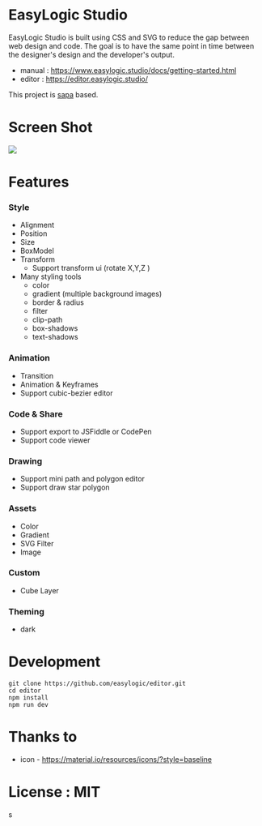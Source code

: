 # EasyLogic Studio


EasyLogic Studio is built using CSS and SVG to reduce the gap between web design and code. The goal is to have the same point in time between the designer's design and the developer's output.


* manual : https://www.easylogic.studio/docs/getting-started.html
* editor : https://editor.easylogic.studio/


This project is [sapa](https://github.com/easylogic/sapa) based. 

# Screen Shot 

<img src='https://www.easylogic.studio/images/editor.png' />


# Features 

### Style

* Alignment 
* Position 
* Size 
* BoxModel 
* Transform 
  * Support transform ui  (rotate X,Y,Z )
* Many styling tools 
  * color
  * gradient (multiple background images)
  * border & radius 
  * filter
  * clip-path
  * box-shadows 
  * text-shadows 


### Animation 
* Transition 
* Animation & Keyframes 
* Support cubic-bezier editor 

### Code & Share 
* Support export to JSFiddle or CodePen 
* Support code viewer  

### Drawing 
* Support mini path and polygon editor 
* Support draw star polygon 

### Assets 
* Color
* Gradient
* SVG Filter 
* Image 

### Custom
* Cube Layer 

### Theming  
* dark


# Development 

```
git clone https://github.com/easylogic/editor.git
cd editor
npm install 
npm run dev 
``` 

# Thanks to 

* icon - https://material.io/resources/icons/?style=baseline


# License : MIT
s